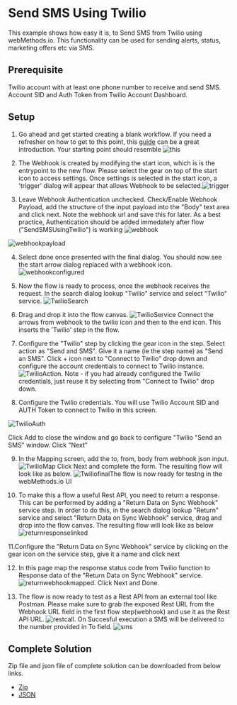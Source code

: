 # Send SMS Using Twilio

This example shows how easy it is, to Send SMS from Twilio using webMethods.io. This functionality can be used for sending alerts, status, marketing offers etc via SMS. 

## Prerequisite

Twilio account with at least one phone number to receive and send SMS. Account SID and Auth Token from Twilio Account Dashboard.


## Setup

1. Go ahead and get started creating a blank workflow. If you need a refresher on how to get to this point, this [guide](https://docs.webmethods.io/workflow-building-blocks/creating-first-workflow) can be a great introduction. Your starting point should resemble ![this](https://github.com/mangatrai/webmethodsio-examples/blob/master/twilio-send-sms/creating-first-workflow.png)

2. The Webhook is created by modifying the start icon, which is is the entrypoint to the new flow. Please select the gear on top of the start icon to access settings. Once settings is selected in the start icon, a 'trigger' dialog will appear that allows Webhook to be selected.![trigger](https://github.com/mangatrai/webmethodsio-examples/blob/master/twilio-send-sms/trigger.png) 

3. Leave Webhook Authentication unchecked. Check/Enable Webhook Payload, add the structure of the input payload into the "Body" text area and click next. Note the webhook url and save this for later. As a best practice, Authentication should be added immedately after flow ("SendSMSUsingTwilio") is working ![webhook](https://github.com/mangatrai/webmethodsio-examples/blob/master/twilio-send-sms/webhook.png)  

![webhookpayload](https://github.com/mangatrai/webmethodsio-examples/blob/master/twilio-send-sms/webhook-payload.png) 

4. Select done once presented with the final dialog. You should now see the start arrow dialog replaced with a webhook icon. ![webhookconfigured](https://github.com/mangatrai/webmethodsio-examples/blob/master/twilio-send-sms/webhook-canvas.png)


5. Now the flow is ready to process, once the webhook receives the request. In the search dialog lookup "Twilio" service and select "Twilio" service.
![TwilioSearch](https://github.com/mangatrai/webmethodsio-examples/blob/master/twilio-send-sms/twilio-search.png)

6. Drag and drop it into the flow canvas. ![TwilioService](https://github.com/mangatrai/webmethodsio-examples/blob/master/twilio-send-sms/twilio-canvas.png) Connect the arrows from webhook to the twilio icon and then to the end icon. This inserts the 'Twilio' step in the flow. 

7. Configure the "Twilio" step by clicking the gear icon in the step. Select action as "Send and SMS". Give it a name (ie the step name) as "Send an SMS". Click + icon next to "Connect to Twilio" drop down and configure the account credentials to connect to Twilio instance. ![TwilioAction](https://github.com/mangatrai/webmethodsio-examples/blob/master/twilio-send-sms/twilio-action-configure.png). Note - if you had already configured the Twilio credentials, just reuse it by selecting from "Connect to Twilio" drop down.

8. Configure the Twilio credentials. You will use Twilio Account SID and AUTH Token to connect to Twilio in this screen.

![TwilioAuth](https://github.com/mangatrai/webmethodsio-examples/blob/master/twilio-send-sms/twilio-auth.png)

Click Add to close the window and go back to  configure "Twilio "Send an SMS" window. Click "Next" 

9. In the Mapping screen, add the to, from, body from webhook json input. ![TwilioMap](https://github.com/mangatrai/webmethodsio-examples/blob/master/twilio-send-sms/twilio-map.png) Click Next and complete the form. The resulting flow will look like as below. ![Twiliofinal](https://github.com/mangatrai/webmethodsio-examples/blob/master/twilio-send-sms/twilio-final-complete.png)The flow is now ready for testng in the webMethods.io UI

10. To make this a flow a useful Rest API, you need to return a response. This can be performed by adding a "Return Data on Sync Webhook" service step. In order to do this, in the search dialog lookup "Return" service and select  "Return Data on Sync Webhook" service, drag and drop into the flow canvas.
The resulting flow will look like as below ![returnresponselinked](https://github.com/mangatrai/webmethodsio-examples/blob/master/twilio-send-sms/add-return-hook.png) 

11.Configure the "Return Data on Sync Webhook" service by clicking on the gear icon on the service step, give it a name and click next

12. In this page map the response status code from Twilio function to Response data of the "Return Data on Sync Webhook" service. ![returnwebhookmapped](https://github.com/mangatrai/webmethodsio-examples/blob/master/twilio-send-sms/return-hook-map.png). Click Next and Done.

13. The flow is now ready to test as a Rest API from an external tool like Postman. Please make sure to grab the exposed Rest URL from the Webhook URL field in the first flow step(webhook) and use it as the Rest API URL. ![restcall](https://github.com/mangatrai/webmethodsio-examples/blob/master/twilio-send-sms/postman-execution.png). On Succesful execution a SMS will be delivered to the number provided in To field. ![sms](https://github.com/mangatrai/webmethodsio-examples/blob/master/twilio-send-sms/sms-screenshot.jpg)

## Complete Solution
Zip file and json file of complete solution can be downloaded from below links.
* [Zip](https://github.com/mangatrai/webmethodsio-examples/blob/master/twilio-send-sms/send-sms-using-twilio.zip)
* [JSON](https://github.com/mangatrai/webmethodsio-examples/blob/master/twilio-send-sms/send-sms-using-twilio.json)
